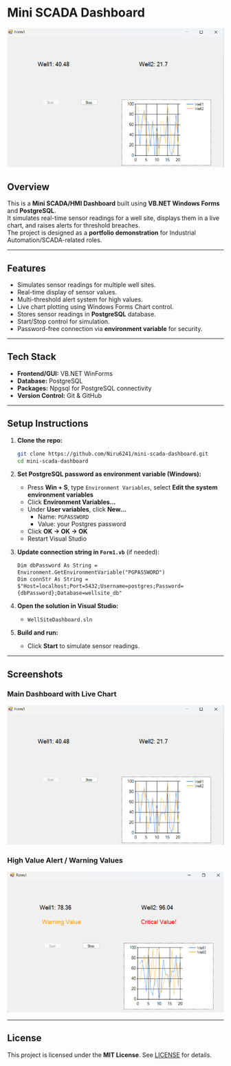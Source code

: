 # Mini SCADA Dashboard

![Dashboard Screenshot](images/good_scenario.png)

## Overview
This is a **Mini SCADA/HMI Dashboard** built using **VB.NET Windows Forms** and **PostgreSQL**.  
It simulates real-time sensor readings for a well site, displays them in a live chart, and raises alerts for threshold breaches.  
The project is designed as a **portfolio demonstration** for Industrial Automation/SCADA-related roles.

---

## Features
- Simulates sensor readings for multiple well sites.
- Real-time display of sensor values.
- Multi-threshold alert system for high values.
- Live chart plotting using Windows Forms Chart control.
- Stores sensor readings in **PostgreSQL** database.
- Start/Stop control for simulation.
- Password-free connection via **environment variable** for security.

---

## Tech Stack
- **Frontend/GUI:** VB.NET WinForms  
- **Database:** PostgreSQL  
- **Packages:** Npgsql for PostgreSQL connectivity  
- **Version Control:** Git & GitHub  

---

## Setup Instructions

1. **Clone the repo:**
    
    ```bash
    git clone https://github.com/Niru6241/mini-scada-dashboard.git
    cd mini-scada-dashboard
    ```

2. **Set PostgreSQL password as environment variable (Windows):**
    
    - Press **Win + S**, type `Environment Variables`, select **Edit the system environment variables**  
    - Click **Environment Variables…**  
    - Under **User variables**, click **New…**  
      - Name: `PGPASSWORD`  
      - Value: your Postgres password  
    - Click **OK → OK → OK**  
    - Restart Visual Studio  

3. **Update connection string in `Form1.vb`** (if needed):
    
    ```vb.net
    Dim dbPassword As String = Environment.GetEnvironmentVariable("PGPASSWORD")
    Dim connStr As String = $"Host=localhost;Port=5432;Username=postgres;Password={dbPassword};Database=wellsite_db"
    ```

4. **Open the solution in Visual Studio:**  
    - `WellSiteDashboard.sln`

5. **Build and run:**  
    - Click **Start** to simulate sensor readings.

---

## Screenshots

### Main Dashboard with Live Chart
![Main Dashboard](images/good_scenario.png)

### High Value Alert / Warning Values
![High Value Alert](images/warning_cridical_value.png)

---

## License
This project is licensed under the **MIT License**. See [LICENSE](LICENSE) for details.
